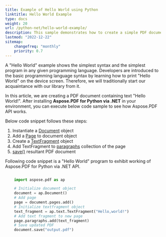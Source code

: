 ```yaml
---
title: Example of Hello World using Python
linktitle: Hello World Example
type: docs
weight: 20
url: /python-net/hello-world-example/
description: This sample demonstrates how to create a simple PDF document with text Hello World using Aspose.PDF for Python via .NET.
lastmod: "2022-12-22"
sitemap:
    changefreq: "monthly"
    priority: 0.7
---
```


A "Hello World" example shows the simplest syntax and the simplest program in any given programming language. Developers are introduced to the basic programming language syntax by learning how to print "Hello World" on the device screen. Therefore, we will traditionally start our acquaintance with our library from it.

In this article, we are creating a PDF document containing text "Hello World!". After installing **Aspose.PDF for Python via .NET** in your environment, you can execute below code sample to see how Aspose.PDF API works.

Below code snippet follows these steps:

1. Instantiate a [Document](https://reference.aspose.com/pdf/python-net/aspose.pdf/document/) object
1. Add a [Page](https://reference.aspose.com/pdf/python-net/aspose.pdf/page/) to document object
1. Create a [TextFragment](https://reference.aspose.com/pdf/python-net/aspose.pdf.text/textfragment/) object
1. Add TextFragment to [paragraphs](https://reference.aspose.com/pdf/python-net/aspose.pdf/page/#properties) collection of the page
1. [save()](https://reference.aspose.com/pdf/python-net/aspose.pdf/document/#methods) resultant PDF document

Following code snippet is a "Hello World" program to exhibit working of Aspose.PDF for Python via .NET API.

```python

    import aspose.pdf as ap

    # Initialize document object
    document = ap.Document()
    # Add page
    page = document.pages.add()
    # Initialize textfragment object
    text_fragment = ap.text.TextFragment("Hello,world!")
    # Add text fragment to new page
    page.paragraphs.add(text_fragment)
    # Save updated PDF
    document.save("output.pdf")
```
